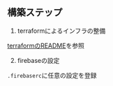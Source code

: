 ## 構築ステップ

1. terraformによるインフラの整備

[terraformのREADME](./terraform/README.md)を参照

2. firebaseの設定

`.firebaserc`に任意の設定を登録